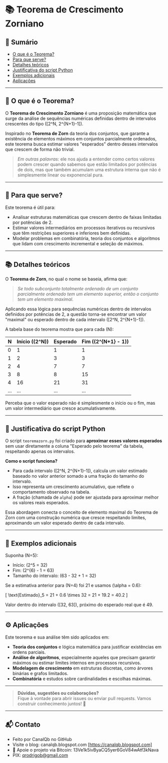 # 📚 Teorema de Crescimento Zorniano

## 📖 Sumário
- [O que é o Teorema?](#-o-que-é-o-teorema)
- [Para que serve?](#-para-que-serve)
- [Detalhes teóricos](#-detalhes-teóricos)
- [Justificativa do script Python](#-justificativa-do-script-python)
- [Exemplos adicionais](#-exemplos-adicionais)
- [Aplicações](#-aplicações)
  
---

## 📌 O que é o Teorema?

O **Teorema de Crescimento Zorniano** é uma proposição matemática que surge da análise de sequências numéricas definidas dentro de intervalos crescentes do tipo \([2^N, 2^{N+1}-1]\).

Inspirado no **Teorema de Zorn** da teoria dos conjuntos, que garante a existência de elementos máximos em conjuntos parcialmente ordenados, este teorema busca estimar valores "esperados" dentro desses intervalos que crescem de forma não trivial.

> *Em outras palavras:* ele nos ajuda a entender como certos valores podem crescer quando sabemos que estão limitados por potências de dois, mas que também acumulam uma estrutura interna que não é simplesmente linear ou exponencial pura.

---

## 🎯 Para que serve?

Este teorema é útil para:

- Analisar estruturas matemáticas que crescem dentro de faixas limitadas por potências de 2.
- Estimar valores intermediários em processos iterativos ou recursivos que têm restrições superiores e inferiores bem definidas.
- Modelar problemas em combinatória, teoria dos conjuntos e algoritmos que lidam com crescimento incremental e seleção de máximos.

---

## 📚 Detalhes teóricos

O **Teorema de Zorn**, no qual o nome se baseia, afirma que:

> *Se todo subconjunto totalmente ordenado de um conjunto parcialmente ordenado tem um elemento superior, então o conjunto tem um elemento maximal.*

Aplicando essa lógica para sequências numéricas dentro de intervalos definidos por potências de 2, a questão torna-se encontrar um valor "maximal" ou esperado dentro de cada intervalo \([2^N, 2^{N+1}-1]\).

A tabela base do teorema mostra que para cada \(N\):

| N | Início \((2^N)\) | Esperado | Fim \((2^{N+1} - 1)\) |
|---|-------------------|----------|-----------------------|
| 0 | 1                 | 1        | 1                     |
| 1 | 2                 | 3        | 3                     |
| 2 | 4                 | 7        | 7                     |
| 3 | 8                 | 8        | 15                    |
| 4 | 16                | 21       | 31                    |
| ... | ...             | ...      | ...                   |

Perceba que o valor esperado não é simplesmente o início ou o fim, mas um valor intermediário que cresce acumulativamente.

---

## 🐍 Justificativa do script Python

O script `teoremazorn.py` foi criado para **aproximar esses valores esperados** sem usar diretamente a coluna "Esperado pelo teorema" da tabela, respeitando apenas os intervalos.

**Como o script funciona?**

- Para cada intervalo \([2^N, 2^{N+1}-1]\), calcula um valor estimado baseado no valor anterior somado a uma fração do tamanho do intervalo.
- Isso representa um crescimento acumulativo, que reflete o comportamento observado na tabela.
- A fração (chamada de `alpha`) pode ser ajustada para aproximar melhor os valores reais esperados.

Essa abordagem conecta o conceito de elemento maximal do Teorema de Zorn com uma construção numérica que cresce respeitando limites, aproximando um valor esperado dentro de cada intervalo.

---

## 🔢 Exemplos adicionais

Suponha \(N=5\):

- Início: \(2^5 = 32\)
- Fim: \(2^{6} - 1 = 63\)
- Tamanho do intervalo: \(63 - 32 + 1 = 32\)

Se a estimativa anterior para \(N=4\) foi 21 e usamos \(\alpha = 0.6\):

\[
\text{Estimado}_5 = 21 + 0.6 \times 32 = 21 + 19.2 = 40.2
\]

Valor dentro do intervalo \([32, 63]\), próximo do esperado real que é 49.

---

## ⚙️ Aplicações

Este teorema e sua análise têm sido aplicados em:

- **Teoria dos conjuntos** e lógica matemática para justificar existências em ordens parciais.
- **Análise de algoritmos**, especialmente aqueles que precisam garantir máximos ou estimar limites internos em processos recursivos.
- **Modelagem de crescimento** em estruturas discretas, como árvores binárias e grafos limitados.
- **Combinatória** e estudos sobre cardinalidades e escolhas máximas.

---

> **Dúvidas, sugestões ou colaborações?**  
> Fique à vontade para abrir issues ou enviar pull requests. Vamos construir conhecimento juntos! 🚀

--- 

## 📬 Contato

* Feito por CanalQb no GitHub 
* Visite o blog: canalqb.blogspot.com [https://canalqb.blogspot.com]
* 💸 Apoie o projeto via Bitcoin: 13Ve1k5ivByaCQ5yer6GoV84wAtf3kNava
* PIX: qrodrigob@gmail.com
